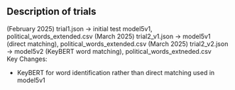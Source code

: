 ## Description of trials

(February 2025) trial1.json -> initial test model5v1, political_words_extended.csv
(March 2025) trial2_v1.json -> model5v1 (direct matching), political_words_extended.csv
(March 2025) trial2_v2.json -> model5v2 (KeyBERT word matching), political_words_extneded.csv   
Key Changes:
- KeyBERT for word identification rather than direct matching used in model5v1
